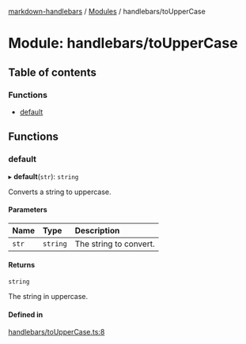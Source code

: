 [markdown-handlebars](../README.md) / [Modules](../modules.md) / handlebars/toUpperCase

# Module: handlebars/toUpperCase

## Table of contents

### Functions

- [default](handlebars_toUpperCase.md#default)

## Functions

### default

▸ **default**(`str`): `string`

Converts a string to uppercase.

#### Parameters

| Name | Type | Description |
| :------ | :------ | :------ |
| `str` | `string` | The string to convert. |

#### Returns

`string`

The string in uppercase.

#### Defined in

[handlebars/toUpperCase.ts:8](https://github.com/nationalparkservice/npmap5-plugins/blob/044451c/markdown-handlebars/src/handlebars/toUpperCase.ts#L8)
